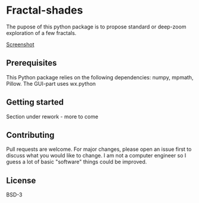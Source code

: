 # Fractal-shades
The pupose of this python package is to propose standard or deep-zoom exploration of a few fractals.

[Screenshot](examples/flake/dev.png)

## Prerequisites
This Python package relies on the following dependencies:
numpy, mpmath, Pillow.
The GUI-part uses wx.python 


## Getting started
Section under rework - more to come


## Contributing
Pull requests are welcome. For major changes, please open an issue first to discuss what you would like to change.
I am not a computer engineer so I guess a lot of basic "software" things could be improved.

## License
BSD-3
